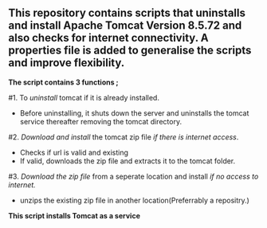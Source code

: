 <h2>This repository contains scripts that uninstalls and install Apache Tomcat Version 8.5.72 and also checks for internet connectivity.
A properties file is added to generalise the scripts and improve flexibility.</h2>

<b>The script contains 3 functions ;</b>

#1. To <i>uninstall</i> tomcat if it is already installed. 
- Before uninstalling, it shuts down the server and uninstalls the tomcat service thereafter removing the tomcat directory.

#2. <i>Download and install</i> the tomcat zip file <i>if there is internet access</i>.
- Checks if url is valid and existing
- If valid, downloads the zip file and extracts it to the tomcat folder.

#3. <i>Download the zip file</i> from a seperate location and install <i>if no access to internet.</i>
- unzips the existing zip file in another location(Preferrably a repositry.)

<b>This script installs Tomcat as a service</b>
